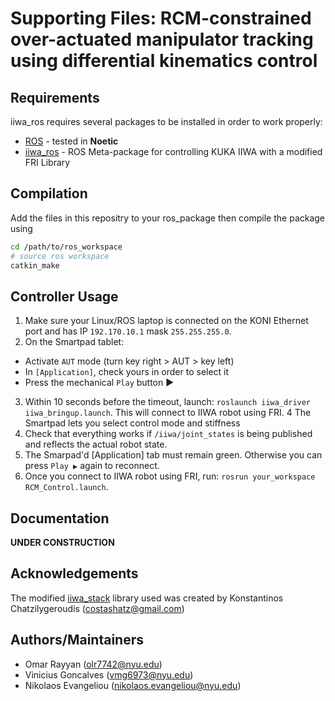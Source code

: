 # Supporting Files: RCM-constrained over-actuated manipulator tracking using differential kinematics control


Requirements
-----------

iiwa_ros requires several packages to be installed in order to work properly:

* [ROS] - tested in **Noetic**
* [iiwa_ros] - ROS Meta-package for controlling KUKA IIWA with a modified FRI Library


Compilation
------------

Add the files in this repositry to your ros_package then compile the package using

```sh
cd /path/to/ros_workspace
# source ros workspace
catkin_make
```

Controller Usage 
--------------

1. Make sure your Linux/ROS laptop is connected on the KONI Ethernet port and has IP `192.170.10.1` mask `255.255.255.0`.
2. On the Smartpad tablet:

* Activate `AUT` mode (turn key right > AUT > key left)
* In `[Application]`, check yours in order to select it
* Press the mechanical `Play` button ▶

3. Within 10 seconds before the timeout, launch: `roslaunch iiwa_driver iiwa_bringup.launch`. This will connect to IIWA robot using FRI.
4 The Smartpad lets you select control mode and stiffness
5. Check that everything works if `/iiwa/joint_states` is being published and reflects the actual robot state.
6. The Smarpad'd [Application] tab must remain green. Otherwise you can press `Play ▶` again to reconnect.
7. Once you connect to IIWA robot using FRI, run: `rosrun your_workspace RCM_Control.launch`.

Documentation
---------------------

**UNDER CONSTRUCTION**

Acknowledgements
---------------------
The modified [iiwa_stack] library used was created by Konstantinos Chatzilygeroudis (costashatz@gmail.com)

Authors/Maintainers
---------------------

- Omar Rayyan (olr7742@nyu.edu)
- Vinicius Goncalves (vmg6973@nyu.edu)
- Nikolaos Evangeliou (nikolaos.evangeliou@nyu.edu)


[ROS]: http://www.ros.org
[iiwa_ros]: https://github.com/epfl-lasa/iiwa_ros/tree/master
[gazebo]: http://gazebosim.org/
[ros control]: http://wiki.ros.org/ros_control
[kuka fri]: https://github.com/costashatz/kuka_fri
[spacevecalg]: https://github.com/jrl-umi3218/SpaceVecAlg
[rbdyn]: https://github.com/jrl-umi3218/RBDyn
[mc_rbdyn_urdf]: https://github.com/jrl-umi3218/mc_rbdyn_urdf
[robot_controllers]: https://github.com/epfl-lasa/robot_controllers
[corrade]: https://github.com/mosra/corrade
[iiwa_stack]: https://github.com/IFL-CAMP/iiwa_stack
